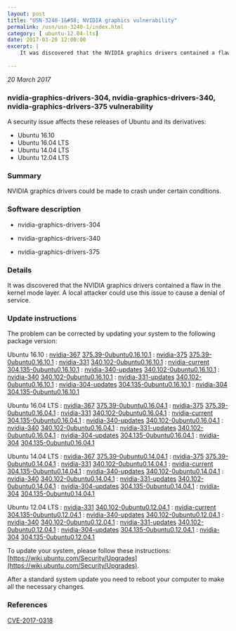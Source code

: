 ```yaml
---
layout: post
title: "USN-3240-1&#58; NVIDIA graphics vulnerability"
permalink: /usn/usn-3240-1/index.html
category: [ ubuntu-12.04-lts]
date: 2017-03-20 12:00:00
excerpt: |
    It was discovered that the NVIDIA graphics drivers contained a flaw in the kernel mode layer. A local attacker could use this issue to cause a denial of service. 
    
--- 
```

 
 

*20 March 2017*

### nvidia-graphics-drivers-304, nvidia-graphics-drivers-340, nvidia-graphics-drivers-375 vulnerability

A security issue affects these releases of Ubuntu and its derivatives:

* Ubuntu 16.10
* Ubuntu 16.04 LTS
* Ubuntu 14.04 LTS
* Ubuntu 12.04 LTS

### Summary

NVIDIA graphics drivers could be made to crash under certain conditions. 

### Software description

* nvidia-graphics-drivers-304 

* nvidia-graphics-drivers-340 

* nvidia-graphics-drivers-375 

### Details

It was discovered that the NVIDIA graphics drivers contained a flaw in the kernel mode layer. A local attacker could use this issue to cause a denial of service. 

### Update instructions

The problem can be corrected by updating your system to the following package version:

Ubuntu 16.10
 : [nvidia-367](https://launchpad.net/ubuntu/+source/nvidia-graphics-drivers-375) <span> [375.39-0ubuntu0.16.10.1](https://launchpad.net/ubuntu/+source/nvidia-graphics-drivers-375/375.39-0ubuntu0.16.10.1) </span> 
 : [nvidia-375](https://launchpad.net/ubuntu/+source/nvidia-graphics-drivers-375) <span> [375.39-0ubuntu0.16.10.1](https://launchpad.net/ubuntu/+source/nvidia-graphics-drivers-375/375.39-0ubuntu0.16.10.1) </span> 
 : [nvidia-331](https://launchpad.net/ubuntu/+source/nvidia-graphics-drivers-340) <span> [340.102-0ubuntu0.16.10.1](https://launchpad.net/ubuntu/+source/nvidia-graphics-drivers-340/340.102-0ubuntu0.16.10.1) </span> 
 : [nvidia-current](https://launchpad.net/ubuntu/+source/nvidia-graphics-drivers-304) <span> [304.135-0ubuntu0.16.10.1](https://launchpad.net/ubuntu/+source/nvidia-graphics-drivers-304/304.135-0ubuntu0.16.10.1) </span> 
 : [nvidia-340-updates](https://launchpad.net/ubuntu/+source/nvidia-graphics-drivers-340) <span> [340.102-0ubuntu0.16.10.1](https://launchpad.net/ubuntu/+source/nvidia-graphics-drivers-340/340.102-0ubuntu0.16.10.1) </span> 
 : [nvidia-340](https://launchpad.net/ubuntu/+source/nvidia-graphics-drivers-340) <span> [340.102-0ubuntu0.16.10.1](https://launchpad.net/ubuntu/+source/nvidia-graphics-drivers-340/340.102-0ubuntu0.16.10.1) </span> 
 : [nvidia-331-updates](https://launchpad.net/ubuntu/+source/nvidia-graphics-drivers-340) <span> [340.102-0ubuntu0.16.10.1](https://launchpad.net/ubuntu/+source/nvidia-graphics-drivers-340/340.102-0ubuntu0.16.10.1) </span> 
 : [nvidia-304-updates](https://launchpad.net/ubuntu/+source/nvidia-graphics-drivers-304) <span> [304.135-0ubuntu0.16.10.1](https://launchpad.net/ubuntu/+source/nvidia-graphics-drivers-304/304.135-0ubuntu0.16.10.1) </span> 
 : [nvidia-304](https://launchpad.net/ubuntu/+source/nvidia-graphics-drivers-304) <span> [304.135-0ubuntu0.16.10.1](https://launchpad.net/ubuntu/+source/nvidia-graphics-drivers-304/304.135-0ubuntu0.16.10.1) </span> 

Ubuntu 16.04 LTS
 : [nvidia-367](https://launchpad.net/ubuntu/+source/nvidia-graphics-drivers-375) <span> [375.39-0ubuntu0.16.04.1](https://launchpad.net/ubuntu/+source/nvidia-graphics-drivers-375/375.39-0ubuntu0.16.04.1) </span> 
 : [nvidia-375](https://launchpad.net/ubuntu/+source/nvidia-graphics-drivers-375) <span> [375.39-0ubuntu0.16.04.1](https://launchpad.net/ubuntu/+source/nvidia-graphics-drivers-375/375.39-0ubuntu0.16.04.1) </span> 
 : [nvidia-331](https://launchpad.net/ubuntu/+source/nvidia-graphics-drivers-340) <span> [340.102-0ubuntu0.16.04.1](https://launchpad.net/ubuntu/+source/nvidia-graphics-drivers-340/340.102-0ubuntu0.16.04.1) </span> 
 : [nvidia-current](https://launchpad.net/ubuntu/+source/nvidia-graphics-drivers-304) <span> [304.135-0ubuntu0.16.04.1](https://launchpad.net/ubuntu/+source/nvidia-graphics-drivers-304/304.135-0ubuntu0.16.04.1) </span> 
 : [nvidia-340-updates](https://launchpad.net/ubuntu/+source/nvidia-graphics-drivers-340) <span> [340.102-0ubuntu0.16.04.1](https://launchpad.net/ubuntu/+source/nvidia-graphics-drivers-340/340.102-0ubuntu0.16.04.1) </span> 
 : [nvidia-340](https://launchpad.net/ubuntu/+source/nvidia-graphics-drivers-340) <span> [340.102-0ubuntu0.16.04.1](https://launchpad.net/ubuntu/+source/nvidia-graphics-drivers-340/340.102-0ubuntu0.16.04.1) </span> 
 : [nvidia-331-updates](https://launchpad.net/ubuntu/+source/nvidia-graphics-drivers-340) <span> [340.102-0ubuntu0.16.04.1](https://launchpad.net/ubuntu/+source/nvidia-graphics-drivers-340/340.102-0ubuntu0.16.04.1) </span> 
 : [nvidia-304-updates](https://launchpad.net/ubuntu/+source/nvidia-graphics-drivers-304) <span> [304.135-0ubuntu0.16.04.1](https://launchpad.net/ubuntu/+source/nvidia-graphics-drivers-304/304.135-0ubuntu0.16.04.1) </span> 
 : [nvidia-304](https://launchpad.net/ubuntu/+source/nvidia-graphics-drivers-304) <span> [304.135-0ubuntu0.16.04.1](https://launchpad.net/ubuntu/+source/nvidia-graphics-drivers-304/304.135-0ubuntu0.16.04.1) </span> 

Ubuntu 14.04 LTS
 : [nvidia-367](https://launchpad.net/ubuntu/+source/nvidia-graphics-drivers-375) <span> [375.39-0ubuntu0.14.04.1](https://launchpad.net/ubuntu/+source/nvidia-graphics-drivers-375/375.39-0ubuntu0.14.04.1) </span> 
 : [nvidia-375](https://launchpad.net/ubuntu/+source/nvidia-graphics-drivers-375) <span> [375.39-0ubuntu0.14.04.1](https://launchpad.net/ubuntu/+source/nvidia-graphics-drivers-375/375.39-0ubuntu0.14.04.1) </span> 
 : [nvidia-331](https://launchpad.net/ubuntu/+source/nvidia-graphics-drivers-340) <span> [340.102-0ubuntu0.14.04.1](https://launchpad.net/ubuntu/+source/nvidia-graphics-drivers-340/340.102-0ubuntu0.14.04.1) </span> 
 : [nvidia-current](https://launchpad.net/ubuntu/+source/nvidia-graphics-drivers-304) <span> [304.135-0ubuntu0.14.04.1](https://launchpad.net/ubuntu/+source/nvidia-graphics-drivers-304/304.135-0ubuntu0.14.04.1) </span> 
 : [nvidia-340-updates](https://launchpad.net/ubuntu/+source/nvidia-graphics-drivers-340) <span> [340.102-0ubuntu0.14.04.1](https://launchpad.net/ubuntu/+source/nvidia-graphics-drivers-340/340.102-0ubuntu0.14.04.1) </span> 
 : [nvidia-340](https://launchpad.net/ubuntu/+source/nvidia-graphics-drivers-340) <span> [340.102-0ubuntu0.14.04.1](https://launchpad.net/ubuntu/+source/nvidia-graphics-drivers-340/340.102-0ubuntu0.14.04.1) </span> 
 : [nvidia-331-updates](https://launchpad.net/ubuntu/+source/nvidia-graphics-drivers-340) <span> [340.102-0ubuntu0.14.04.1](https://launchpad.net/ubuntu/+source/nvidia-graphics-drivers-340/340.102-0ubuntu0.14.04.1) </span> 
 : [nvidia-304-updates](https://launchpad.net/ubuntu/+source/nvidia-graphics-drivers-304) <span> [304.135-0ubuntu0.14.04.1](https://launchpad.net/ubuntu/+source/nvidia-graphics-drivers-304/304.135-0ubuntu0.14.04.1) </span> 
 : [nvidia-304](https://launchpad.net/ubuntu/+source/nvidia-graphics-drivers-304) <span> [304.135-0ubuntu0.14.04.1](https://launchpad.net/ubuntu/+source/nvidia-graphics-drivers-304/304.135-0ubuntu0.14.04.1) </span> 

Ubuntu 12.04 LTS
 : [nvidia-331](https://launchpad.net/ubuntu/+source/nvidia-graphics-drivers-340) <span> [340.102-0ubuntu0.12.04.1](https://launchpad.net/ubuntu/+source/nvidia-graphics-drivers-340/340.102-0ubuntu0.12.04.1) </span> 
 : [nvidia-current](https://launchpad.net/ubuntu/+source/nvidia-graphics-drivers-304) <span> [304.135-0ubuntu0.12.04.1](https://launchpad.net/ubuntu/+source/nvidia-graphics-drivers-304/304.135-0ubuntu0.12.04.1) </span> 
 : [nvidia-340-updates](https://launchpad.net/ubuntu/+source/nvidia-graphics-drivers-340) <span> [340.102-0ubuntu0.12.04.1](https://launchpad.net/ubuntu/+source/nvidia-graphics-drivers-340/340.102-0ubuntu0.12.04.1) </span> 
 : [nvidia-340](https://launchpad.net/ubuntu/+source/nvidia-graphics-drivers-340) <span> [340.102-0ubuntu0.12.04.1](https://launchpad.net/ubuntu/+source/nvidia-graphics-drivers-340/340.102-0ubuntu0.12.04.1) </span> 
 : [nvidia-331-updates](https://launchpad.net/ubuntu/+source/nvidia-graphics-drivers-340) <span> [340.102-0ubuntu0.12.04.1](https://launchpad.net/ubuntu/+source/nvidia-graphics-drivers-340/340.102-0ubuntu0.12.04.1) </span> 
 : [nvidia-304-updates](https://launchpad.net/ubuntu/+source/nvidia-graphics-drivers-304) <span> [304.135-0ubuntu0.12.04.1](https://launchpad.net/ubuntu/+source/nvidia-graphics-drivers-304/304.135-0ubuntu0.12.04.1) </span> 
 : [nvidia-304](https://launchpad.net/ubuntu/+source/nvidia-graphics-drivers-304) <span> [304.135-0ubuntu0.12.04.1](https://launchpad.net/ubuntu/+source/nvidia-graphics-drivers-304/304.135-0ubuntu0.12.04.1) </span> 

To update your system, please follow these instructions: [https://wiki.ubuntu.com/Security/Upgrades](https://wiki.ubuntu.com/Security/Upgrades).

After a standard system update you need to reboot your computer to make all the necessary changes. 

### References

 
 [CVE-2017-0318](http://people.ubuntu.com/~ubuntu-security/cve/CVE-2017-0318)
 

